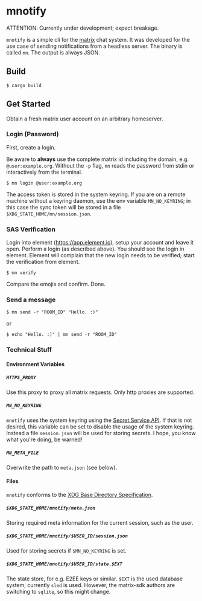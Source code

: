 # mnotify

ATTENTION: Currently under development; expect breakage.

`mnotify` is a simple cli for the [matrix](https://matrix.org) chat system.
It was developed for the use case of sending notifications from a headless server.
The binary is called `mn`.
The output is always JSON.

## Build

```
$ cargo build
```

## Get Started

Obtain a fresh matrix user account on an arbitrary homeserver.

### Login (Password)

First, create a login.

Be aware to **always** use the complete matrix id including the domain, e.g. `@user:example.org`.
Without the `-p` flag, `mn` reads the password from stdin or interactively from the terminal.

```
$ mn login @user:example.org
```

The access token is stored in the system keyring.
If you are on a remote machine without a keyring daemon, use the env variable `MN_NO_KEYRING`;
in this case the sync token will be stored in a file `$XDG_STATE_HOME/mn/session.json`.

### SAS Verification

Login into element (https://app.element.io), setup your account and leave it open.
Perform a login (as described above).
You should see the login in element.
Element will complain that the new login needs to be verified; start the verification from element.

```
$ mn verify
```

Compare the emojis and confirm. Done.

### Send a message

```
$ mn send -r "ROOM_ID" "Hello. :)"
```

or

```
$ echo "Hello. :)" | mn send -r "ROOM_ID"
```

### Technical Stuff

#### Environment Variables

##### `HTTPS_PROXY`

Use this proxy to proxy all matrix requests.
Only http proxies are supported.

##### `MN_NO_KEYRING`

`mnotify` uses the system keyring using the [Secret Service API](https://specifications.freedesktop.org/secret-service/latest/).
If that is not desired, this variable can be set to disable the usage of the system keyring.
Instead a file `session.json` will be used for storing secrets.
I hope, you know what you're doing, be warned!

##### `MN_META_FILE`

Overwrite the path to `meta.json` (see below).

#### Files

`mnotify` conforms to the [XDG Base Directory Specification](https://specifications.freedesktop.org/basedir-spec/basedir-spec-latest.html).

##### `$XDG_STATE_HOME/mnotify/meta.json`

Storing required meta information for the current session, such as the user.

##### `$XDG_STATE_HOME/mnotify/$USER_ID/session.json`

Used for storing secrets if `$MN_NO_KEYRING` is set.

##### `$XDG_STATE_HOME/mnotify/$USER_ID/state.$EXT`

The state store, for e.g. E2EE keys or similar.
`$EXT` is the used database system; currently `sled` is used.
However, the matrix-sdk authors are switching to `sqlite`, so this might change.
